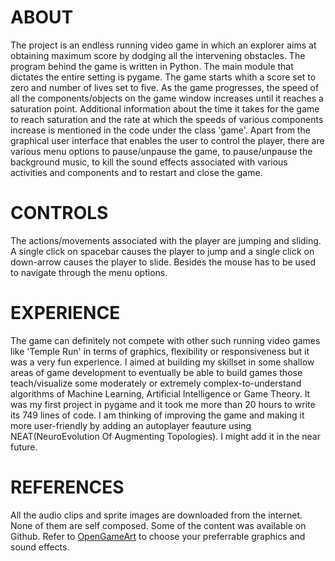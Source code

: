 # ABOUT
The project is an endless running video game in which an explorer aims at obtaining maximum score by dodging all the intervening obstacles. The program behind the game is written in Python. The main module that dictates the entire setting is pygame. The game starts whith a score set to zero and number of lives set to five. As the game progresses, the speed of all the components/objects on the game window increases until it reaches a saturation point. Additional information about the time it takes for the game to reach saturation and the rate at which the speeds of various components increase is mentioned in the code under the class 'game'. Apart from the graphical user interface that enables the user to control the player, there are various menu options to pause/unpause the game, to pause/unpause the background music, to kill the sound effects associated with various activities and components and to restart and close the game.

# CONTROLS
The actions/movements associated with the player are jumping and sliding. A single click on spacebar causes the player to jump and a single click on down-arrow causes the player to slide. Besides the mouse has to be used to navigate through the menu options.

# EXPERIENCE
The game can definitely not compete with other such running video games like 'Temple Run' in terms of graphics, flexibility or responsiveness but it was a very fun experience. I aimed at building my skillset in some shallow areas of game development to eventually be able to build games those teach/visualize some moderately or extremely complex-to-understand algorithms of Machine Learning, Artificial Intelligence or Game Theory. It was my first project in pygame and it took me more than 20 hours to write its 749 lines of code. I am thinking of improving the game and making it more user-friendly by adding an autoplayer feauture using NEAT(NeuroEvolution Of Augmenting Topologies). I might add it in the near future.

# REFERENCES
All the audio clips and sprite images are downloaded from the internet. None of them are self composed. Some of the content was available on Github. Refer to [OpenGameArt](https://opengameart.org/) to choose your preferrable graphics and sound effects.
